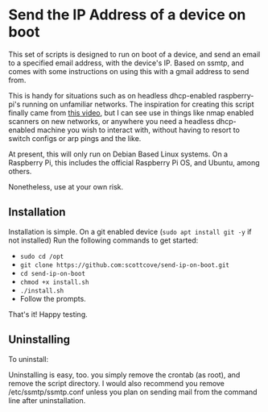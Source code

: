 # Send the IP Address of a device on boot

This set of scripts is designed to run on boot of a device, and send an email to a specified email address, with the device's IP.  Based on ssmtp, and comes with some instructions on using this with a gmail address to send from.

This is handy for situations such as on headless dhcp-enabled raspberry-pi's running on unfamiliar networks.  The inspiration for creating this script finally came from [this video](https://www.youtube.com/watch?v=J-rfC84xdOE), but I can see use in things like nmap enabled scanners on new networks, or anywhere you need a headless dhcp-enabled machine you wish to interact with, without having to resort to switch configs or arp pings and the like.

At present, this will only run on Debian Based Linux systems.  On a Raspberry Pi, this includes the official Raspberry Pi OS, and Ubuntu, among others.

Nonetheless, use at your own risk.

## Installation

Installation is simple.  On a git enabled device (`sudo apt install git -y` if not installed) Run the following commands to get started:

- `sudo cd /opt`
- `git clone https://github.com:scottcove/send-ip-on-boot.git`
- `cd send-ip-on-boot`
- `chmod +x install.sh`
- `./install.sh`
- Follow the prompts.

That's it!  Happy testing.

## Uninstalling

To uninstall:

Uninstalling is easy, too.  you simply remove the crontab (as root), and remove the script directory.  I would also recommend you remove /etc/ssmtp/ssmtp.conf unless you plan on sending mail from the command line after uninstallation.
